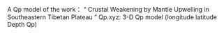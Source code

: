 A Qp model of the work： “ Crustal Weakening by Mantle Upwelling in Southeastern Tibetan Plateau ”
Qp.xyz: 3-D Qp model (longitude latitude Depth Qp)

